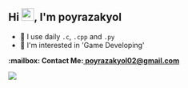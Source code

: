 ## Hi <img src="https://media.giphy.com/media/hvRJCLFzcasrR4ia7z/giphy.gif" width="25" height="25">, I'm poyrazakyol

- 🚀 I use daily ```.c```, ```.cpp``` and ```.py```
- 🤔 I'm interested in 'Game Developing'

<p><b>:mailbox: Contact Me:<b><a href="mailto:poyrazakyol02@gmail.com"> poyrazakyol02@gmail.com<a><p>


 <img src="https://www.codewars.com/users/poyrazakyol/badges/large">
